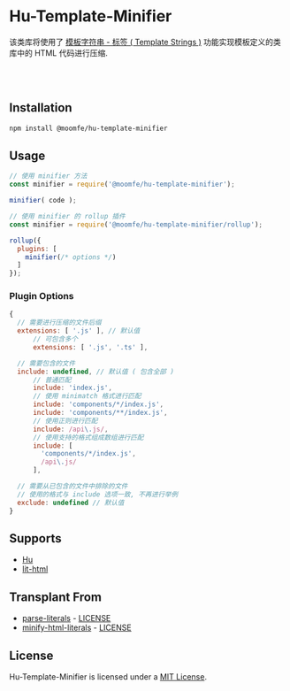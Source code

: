 # Hu-Template-Minifier
该类库将使用了 [模板字符串 - 标签 ( Template Strings )](https://developer.mozilla.org/en-US/docs/Web/JavaScript/Reference/Template_literals#Tagged_templates) 功能实现模板定义的类库中的 HTML 代码进行压缩.


<br>
<br>


## Installation
```bash
npm install @moomfe/hu-template-minifier
```


## Usage
```js
// 使用 minifier 方法
const minifier = require('@moomfe/hu-template-minifier');

minifier( code );
```


```js
// 使用 minifier 的 rollup 插件
const minifier = require('@moomfe/hu-template-minifier/rollup');

rollup({
  plugins: [
    minifier(/* options */)
  ]
});
```


### Plugin Options
``` js
{
  // 需要进行压缩的文件后缀
  extensions: [ '.js' ], // 默认值
      // 可包含多个
      extensions: [ '.js', '.ts' ],

  // 需要包含的文件
  include: undefined, // 默认值 ( 包含全部 )
      // 普通匹配
      include: 'index.js',
      // 使用 minimatch 格式进行匹配
      include: 'components/*/index.js',
      include: 'components/**/index.js',
      // 使用正则进行匹配
      include: /api\.js/,
      // 使用支持的格式组成数组进行匹配
      include: [
        'components/*/index.js',
        /api\.js/
      ],

  // 需要从已包含的文件中排除的文件
  // 使用的格式与 include 选项一致, 不再进行举例
  exclude: undefined // 默认值
}
```


## Supports
- [Hu](https://github.com/MoomFE/Hu)
- [lit-html](https://github.com/Polymer/lit-html)


## Transplant From
  - [parse-literals](https://github.com/asyncLiz/parse-literals) - [LICENSE](https://github.com/asyncLiz/parse-literals/blob/master/LICENSE.md)
  - [minify-html-literals](https://github.com/asyncLiz/minify-html-literals) - [LICENSE](https://github.com/asyncLiz/minify-html-literals/blob/master/README.md)


## License

Hu-Template-Minifier is licensed under a [MIT License](./LICENSE).